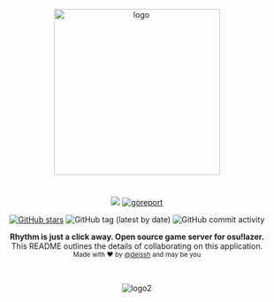 <p align="center">
  <img src="https://301222.selcdn.ru/akasi/assets/rl-logo/logo-grey.svg" alt="logo" width="300" />
</p>

<h1 align="center"></h1>

<p align="center">
  <a href="https://circleci.com/gh/rl-os/api"><img src="https://circleci.com/gh/rl-os/api.svg?style=svg"></a>
  <a href="https://goreportcard.com/report/github.com/rl-os/api"><img alt="goreport" src="https://goreportcard.com/badge/github.com/rl-os/api"></a>
</p>
<p align="center">
  <a href="https://github.com/rl-os/api/stargazers"><img alt="GitHub stars" src="https://img.shields.io/github/stars/rl-os/api"></a>
  <img alt="GitHub tag (latest by date)" src="https://img.shields.io/github/v/tag/rl-os/api">
  <img alt="GitHub commit activity" src="https://img.shields.io/github/commit-activity/w/rl-os/api">
  <br />
</p>

<p align="center">
  <b>Rhythm is just a click away. Open source game server for osu!lazer.</b></br>
  <span>This README outlines the details of collaborating on this application.</span></br>
  <sub>Made with ❤️ by <a href="https://github.com/deissh">@deissh</a> and may be you</sub>
</p>

<br />


<p align="center">
  <img src="https://i.imgur.com/azTASY0.jpg" alt="logo2" width="auto" />
</p>
